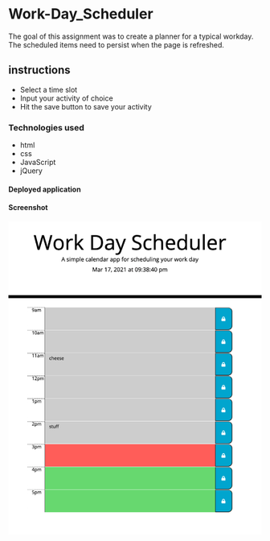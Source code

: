 # Work-Day_Scheduler

The goal of this assignment was to create a planner for a typical workday. The scheduled items need to persist when the page is refreshed.

## instructions

- Select a time slot
- Input your activity of choice
- Hit the save button to save your activity

### Technologies used

- html
- css
- JavaScript
- jQuery

#### Deployed application

#### Screenshot

![screenshot](./Assets/Work-Day_Scheduler.png)
